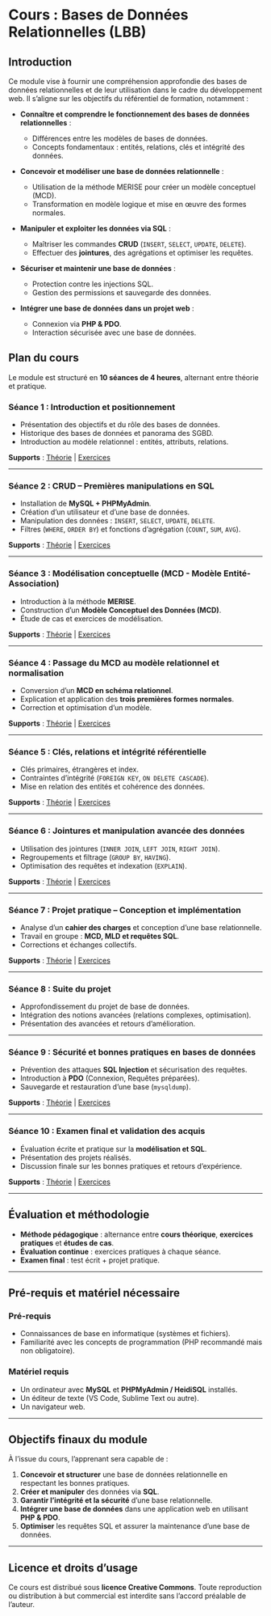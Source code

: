 # **Cours : Bases de Données Relationnelles (LBB)**

## **Introduction**
Ce module vise à fournir une compréhension approfondie des bases de données relationnelles et de leur utilisation dans le cadre du développement web. Il s’aligne sur les objectifs du référentiel de formation, notamment :

- **Connaître et comprendre le fonctionnement des bases de données relationnelles** :
  - Différences entre les modèles de bases de données.
  - Concepts fondamentaux : entités, relations, clés et intégrité des données.
  
- **Concevoir et modéliser une base de données relationnelle** :
  - Utilisation de la méthode MERISE pour créer un modèle conceptuel (MCD).
  - Transformation en modèle logique et mise en œuvre des formes normales.

- **Manipuler et exploiter les données via SQL** :
  - Maîtriser les commandes **CRUD** (`INSERT`, `SELECT`, `UPDATE`, `DELETE`).
  - Effectuer des **jointures**, des agrégations et optimiser les requêtes.

- **Sécuriser et maintenir une base de données** :
  - Protection contre les injections SQL.
  - Gestion des permissions et sauvegarde des données.

- **Intégrer une base de données dans un projet web** :
  - Connexion via **PHP & PDO**.
  - Interaction sécurisée avec une base de données.

## **Plan du cours**
Le module est structuré en **10 séances de 4 heures**, alternant entre théorie et pratique.

### **Séance 1 : Introduction et positionnement**
- Présentation des objectifs et du rôle des bases de données.
- Historique des bases de données et panorama des SGBD.
- Introduction au modèle relationnel : entités, attributs, relations.

**Supports** : [Théorie](session_1.md) | [Exercices](session_1_exo.md)

---

### **Séance 2 : CRUD – Premières manipulations en SQL**
- Installation de **MySQL + PHPMyAdmin**.
- Création d’un utilisateur et d’une base de données.
- Manipulation des données : `INSERT`, `SELECT`, `UPDATE`, `DELETE`.
- Filtres (`WHERE`, `ORDER BY`) et fonctions d’agrégation (`COUNT`, `SUM`, `AVG`).

**Supports** : [Théorie](session_2.md) | [Exercices](session_2_exo.md)

---

### **Séance 3 : Modélisation conceptuelle (MCD - Modèle Entité-Association)**
- Introduction à la méthode **MERISE**.
- Construction d’un **Modèle Conceptuel des Données (MCD)**.
- Étude de cas et exercices de modélisation.

**Supports** : [Théorie](session_3.md) | [Exercices](session_3_exo.md)

---

### **Séance 4 : Passage du MCD au modèle relationnel et normalisation**
- Conversion d’un **MCD en schéma relationnel**.
- Explication et application des **trois premières formes normales**.
- Correction et optimisation d’un modèle.

**Supports** : [Théorie](session_4.md) | [Exercices](session_4_exo.md)

---

### **Séance 5 : Clés, relations et intégrité référentielle**
- Clés primaires, étrangères et index.
- Contraintes d’intégrité (`FOREIGN KEY`, `ON DELETE CASCADE`).
- Mise en relation des entités et cohérence des données.

**Supports** : [Théorie](session_5.md) | [Exercices](session_5_exo.md)

---

### **Séance 6 : Jointures et manipulation avancée des données**
- Utilisation des jointures (`INNER JOIN`, `LEFT JOIN`, `RIGHT JOIN`).
- Regroupements et filtrage (`GROUP BY`, `HAVING`).
- Optimisation des requêtes et indexation (`EXPLAIN`).

**Supports** : [Théorie](session_6.md) | [Exercices](session_6_exo.md)

---

### **Séance 7 : Projet pratique – Conception et implémentation**
- Analyse d’un **cahier des charges** et conception d’une base relationnelle.
- Travail en groupe : **MCD, MLD et requêtes SQL**.
- Corrections et échanges collectifs.

**Supports** : [Théorie](session_7.md) | [Exercices](session_7_exo.md)

---

### **Séance 8 : Suite du projet**
- Approfondissement du projet de base de données.
- Intégration des notions avancées (relations complexes, optimisation).
- Présentation des avancées et retours d’amélioration.

---

### **Séance 9 : Sécurité et bonnes pratiques en bases de données**
- Prévention des attaques **SQL Injection** et sécurisation des requêtes.
- Introduction à **PDO** (Connexion, Requêtes préparées).
- Sauvegarde et restauration d’une base (`mysqldump`).

**Supports** : [Théorie](session_9.md) | [Exercices](session_9_exo.md)

---

### **Séance 10 : Examen final et validation des acquis**
- Évaluation écrite et pratique sur la **modélisation et SQL**.
- Présentation des projets réalisés.
- Discussion finale sur les bonnes pratiques et retours d’expérience.

**Supports** : [Théorie](session_10.md) | [Exercices](session_10_exo.md)

---

## **Évaluation et méthodologie**
- **Méthode pédagogique** : alternance entre **cours théorique**, **exercices pratiques** et **études de cas**.
- **Évaluation continue** : exercices pratiques à chaque séance.
- **Examen final** : test écrit + projet pratique.

---

## **Pré-requis et matériel nécessaire**
### **Pré-requis**
- Connaissances de base en informatique (systèmes et fichiers).
- Familiarité avec les concepts de programmation (PHP recommandé mais non obligatoire).

### **Matériel requis**
- Un ordinateur avec **MySQL** et **PHPMyAdmin / HeidiSQL** installés.
- Un éditeur de texte (VS Code, Sublime Text ou autre).
- Un navigateur web.

---

## **Objectifs finaux du module**
À l’issue du cours, l’apprenant sera capable de :
1. **Concevoir et structurer** une base de données relationnelle en respectant les bonnes pratiques.
2. **Créer et manipuler** des données via **SQL**.
3. **Garantir l’intégrité et la sécurité** d’une base relationnelle.
4. **Intégrer une base de données** dans une application web en utilisant **PHP & PDO**.
5. **Optimiser** les requêtes SQL et assurer la maintenance d’une base de données.

---

## **Licence et droits d’usage**
Ce cours est distribué sous **licence Creative Commons**. Toute reproduction ou distribution à but commercial est interdite sans l’accord préalable de l’auteur.
